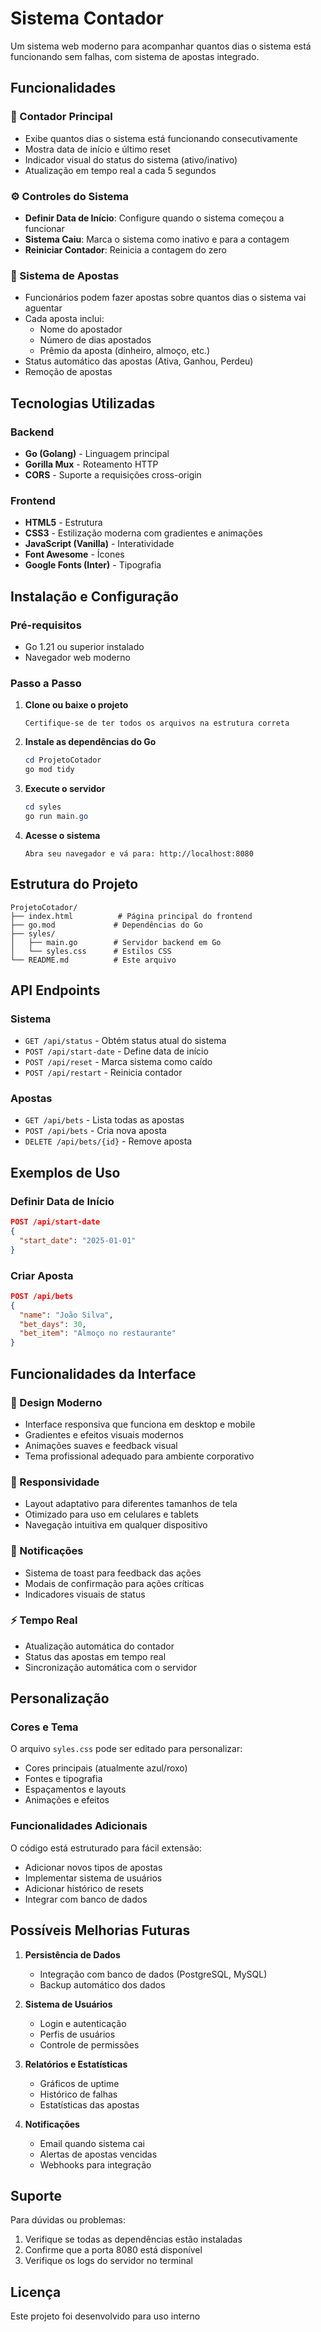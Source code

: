 # Sistema Contador 

Um sistema web moderno para acompanhar quantos dias o sistema está funcionando sem falhas, com sistema de apostas integrado.

## Funcionalidades

### 🔢 Contador Principal
- Exibe quantos dias o sistema está funcionando consecutivamente
- Mostra data de início e último reset
- Indicador visual do status do sistema (ativo/inativo)
- Atualização em tempo real a cada 5 segundos

### ⚙️ Controles do Sistema
- **Definir Data de Início**: Configure quando o sistema começou a funcionar
- **Sistema Caiu**: Marca o sistema como inativo e para a contagem
- **Reiniciar Contador**: Reinicia a contagem do zero

### 🎲 Sistema de Apostas
- Funcionários podem fazer apostas sobre quantos dias o sistema vai aguentar
- Cada aposta inclui:
  - Nome do apostador
  - Número de dias apostados
  - Prêmio da aposta (dinheiro, almoço, etc.)
- Status automático das apostas (Ativa, Ganhou, Perdeu)
- Remoção de apostas

## Tecnologias Utilizadas

### Backend
- **Go (Golang)** - Linguagem principal
- **Gorilla Mux** - Roteamento HTTP
- **CORS** - Suporte a requisições cross-origin

### Frontend
- **HTML5** - Estrutura
- **CSS3** - Estilização moderna com gradientes e animações
- **JavaScript (Vanilla)** - Interatividade
- **Font Awesome** - Ícones
- **Google Fonts (Inter)** - Tipografia

## Instalação e Configuração

### Pré-requisitos
- Go 1.21 ou superior instalado
- Navegador web moderno

### Passo a Passo

1. **Clone ou baixe o projeto**
   ```
   Certifique-se de ter todos os arquivos na estrutura correta
   ```

2. **Instale as dependências do Go**
   ```powershell
   cd ProjetoCotador
   go mod tidy
   ```

3. **Execute o servidor**
   ```powershell
   cd syles
   go run main.go
   ```

4. **Acesse o sistema**
   ```
   Abra seu navegador e vá para: http://localhost:8080
   ```

## Estrutura do Projeto

```
ProjetoCotador/
├── index.html          # Página principal do frontend
├── go.mod             # Dependências do Go
├── syles/
│   ├── main.go        # Servidor backend em Go
│   └── syles.css      # Estilos CSS
└── README.md          # Este arquivo
```

## API Endpoints

### Sistema
- `GET /api/status` - Obtém status atual do sistema
- `POST /api/start-date` - Define data de início
- `POST /api/reset` - Marca sistema como caído
- `POST /api/restart` - Reinicia contador

### Apostas
- `GET /api/bets` - Lista todas as apostas
- `POST /api/bets` - Cria nova aposta
- `DELETE /api/bets/{id}` - Remove aposta

## Exemplos de Uso

### Definir Data de Início
```json
POST /api/start-date
{
  "start_date": "2025-01-01"
}
```

### Criar Aposta
```json
POST /api/bets
{
  "name": "João Silva",
  "bet_days": 30,
  "bet_item": "Almoço no restaurante"
}
```

## Funcionalidades da Interface

### 🎨 Design Moderno
- Interface responsiva que funciona em desktop e mobile
- Gradientes e efeitos visuais modernos
- Animações suaves e feedback visual
- Tema profissional adequado para ambiente corporativo

### 📱 Responsividade
- Layout adaptativo para diferentes tamanhos de tela
- Otimizado para uso em celulares e tablets
- Navegação intuitiva em qualquer dispositivo

### 🔔 Notificações
- Sistema de toast para feedback das ações
- Modais de confirmação para ações críticas
- Indicadores visuais de status

### ⚡ Tempo Real
- Atualização automática do contador
- Status das apostas em tempo real
- Sincronização automática com o servidor

## Personalização

### Cores e Tema
O arquivo `syles.css` pode ser editado para personalizar:
- Cores principais (atualmente azul/roxo)
- Fontes e tipografia
- Espaçamentos e layouts
- Animações e efeitos

### Funcionalidades Adicionais
O código está estruturado para fácil extensão:
- Adicionar novos tipos de apostas
- Implementar sistema de usuários
- Adicionar histórico de resets
- Integrar com banco de dados

## Possíveis Melhorias Futuras

1. **Persistência de Dados**
   - Integração com banco de dados (PostgreSQL, MySQL)
   - Backup automático dos dados

2. **Sistema de Usuários**
   - Login e autenticação
   - Perfis de usuários
   - Controle de permissões

3. **Relatórios e Estatísticas**
   - Gráficos de uptime
   - Histórico de falhas
   - Estatísticas das apostas

4. **Notificações**
   - Email quando sistema cai
   - Alertas de apostas vencidas
   - Webhooks para integração

## Suporte

Para dúvidas ou problemas:
1. Verifique se todas as dependências estão instaladas
2. Confirme que a porta 8080 está disponível
3. Verifique os logs do servidor no terminal

## Licença

Este projeto foi desenvolvido para uso interno

